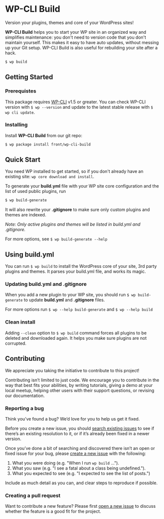 WP-CLI Build
==================

Version your plugins, themes and core of your WordPress sites! 

**WP-CLI Build** helps you to start your WP site in an organized way and simplifies maintenance: you don't need to version code that you don't maintain yourself. This makes it easy to have auto updates, without messing up your Git setup. WP-CLI Build is also useful for rebuilding your site after a hack. 
```sh
$ wp build
```

## Getting Started
### Prerequistes
This package requires [WP-CLI](https://make.wordpress.org/cli/handbook/installing/) v1.5 or greater. You can check WP-CLI version with `$ wp --version` and update to the latest stable release with `$ wp cli update`. 

### Installing
Install **WP-CLI Build** from our git repo:
```sh
$ wp package install front/wp-cli-build
```

## Quick Start
You need WP installed to get started, so if you don't already have an existing site: `wp core download and install`.

To generate your **build.yml** file with your WP site core configuration and the list of used public plugins, run
```sh
$ wp build-generate
```
It will also rewrite your **.gitignore** to make sure only custom plugins and themes are indexed.

*Note: Only active plugins and themes will be listed in build.yml and .gitignore.*

For more options, see `$ wp build-generate --help`

## Using build.yml
You can run `$ wp build` to install the WordPress core of your site, 3rd party plugins and themes. It parses your build.yml file, and works its magic.

### Updating build.yml and .gitignore
When you add a new plugin to your WP site, you should run `$ wp build-generate` to update **build.yml** and **.gitignore** files.

For more options run `$ wp --help build-generate` and `$ wp --help build`

### Clean install
Adding `--clean` option to `$ wp build` command forces all plugins to be deleted and downloaded again. It helps you make sure plugins are not corrupted.  

## Contributing
We appreciate you taking the initiative to contribute to this project!

Contributing isn’t limited to just code. We encourage you to contribute in the way that best fits your abilities, by writing tutorials, giving a demo at your local meetup, helping other users with their support questions, or revising our documentation.

### Reporting a bug

Think you’ve found a bug? We’d love for you to help us get it fixed.

Before you create a new issue, you should [search existing issues](https://github.com/front/wp-cli-build/issues?q=label%3Abug%20) to see if there’s an existing resolution to it, or if it’s already been fixed in a newer version.

Once you’ve done a bit of searching and discovered there isn’t an open or fixed issue for your bug, please [create a new issue](https://github.com/front/wp-cli-build/issues/new) with the following:

1. What you were doing (e.g. "When I run `wp build` ...").
2. What you saw (e.g. "I see a fatal about a class being undefined.").
3. What you expected to see (e.g. "I expected to see the list of posts.")

Include as much detail as you can, and clear steps to reproduce if possible.

### Creating a pull request

Want to contribute a new feature? Please first [open a new issue](https://github.com/front/wp-cli-build/issues/new) to discuss whether the feature is a good fit for the project.
